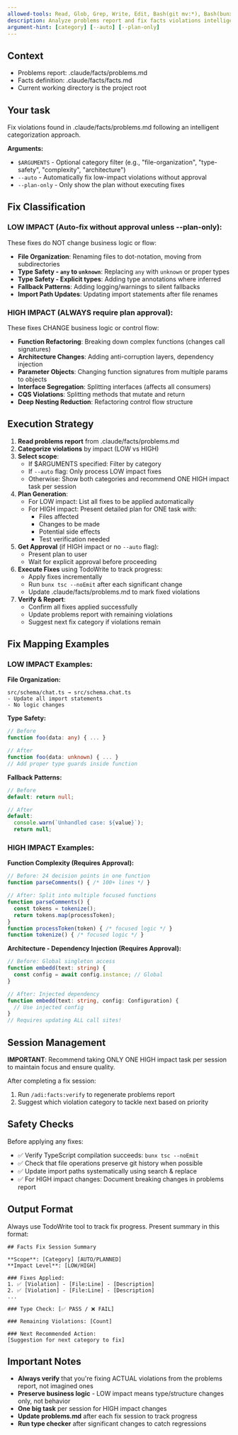 ```yaml
---
allowed-tools: Read, Glob, Grep, Write, Edit, Bash(git mv:*), Bash(bunx tsc:*), TodoWrite
description: Analyze problems report and fix facts violations intelligently
argument-hint: [category] [--auto] [--plan-only]
---
```


## Context

- Problems report: .claude/facts/problems.md
- Facts definition: .claude/facts/facts.md
- Current working directory is the project root

## Your task

Fix violations found in .claude/facts/problems.md following an intelligent categorization approach.

**Arguments:**
- `$ARGUMENTS` - Optional category filter (e.g., "file-organization", "type-safety", "complexity", "architecture")
- `--auto` - Automatically fix low-impact violations without approval
- `--plan-only` - Only show the plan without executing fixes

## Fix Classification

### LOW IMPACT (Auto-fix without approval unless --plan-only):
These fixes do NOT change business logic or flow:
- **File Organization**: Renaming files to dot-notation, moving from subdirectories
- **Type Safety - `any` to `unknown`**: Replacing `any` with `unknown` or proper types
- **Type Safety - Explicit types**: Adding type annotations where inferred
- **Fallback Patterns**: Adding logging/warnings to silent fallbacks
- **Import Path Updates**: Updating import statements after file renames

### HIGH IMPACT (ALWAYS require plan approval):
These fixes CHANGE business logic or control flow:
- **Function Refactoring**: Breaking down complex functions (changes call signatures)
- **Architecture Changes**: Adding anti-corruption layers, dependency injection
- **Parameter Objects**: Changing function signatures from multiple params to objects
- **Interface Segregation**: Splitting interfaces (affects all consumers)
- **CQS Violations**: Splitting methods that mutate and return
- **Deep Nesting Reduction**: Refactoring control flow structure

## Execution Strategy

1. **Read problems report** from .claude/facts/problems.md
2. **Categorize violations** by impact (LOW vs HIGH)
3. **Select scope**:
   - If $ARGUMENTS specified: Filter by category
   - If `--auto` flag: Only process LOW impact fixes
   - Otherwise: Show both categories and recommend ONE HIGH impact task per session
4. **Plan Generation**:
   - For LOW impact: List all fixes to be applied automatically
   - For HIGH impact: Present detailed plan for ONE task with:
     - Files affected
     - Changes to be made
     - Potential side effects
     - Test verification needed
5. **Get Approval** (if HIGH impact or no `--auto` flag):
   - Present plan to user
   - Wait for explicit approval before proceeding
6. **Execute Fixes** using TodoWrite to track progress:
   - Apply fixes incrementally
   - Run `bunx tsc --noEmit` after each significant change
   - Update .claude/facts/problems.md to mark fixed violations
7. **Verify & Report**:
   - Confirm all fixes applied successfully
   - Update problems report with remaining violations
   - Suggest next fix category if violations remain

## Fix Mapping Examples

### LOW IMPACT Examples:

**File Organization:**
```
src/schema/chat.ts → src/schema.chat.ts
- Update all import statements
- No logic changes
```

**Type Safety:**
```typescript
// Before
function foo(data: any) { ... }

// After
function foo(data: unknown) { ... }
// Add proper type guards inside function
```

**Fallback Patterns:**
```typescript
// Before
default: return null;

// After
default:
  console.warn(`Unhandled case: ${value}`);
  return null;
```

### HIGH IMPACT Examples:

**Function Complexity (Requires Approval):**
```typescript
// Before: 24 decision points in one function
function parseComments() { /* 100+ lines */ }

// After: Split into multiple focused functions
function parseComments() {
  const tokens = tokenize();
  return tokens.map(processToken);
}
function processToken(token) { /* focused logic */ }
function tokenize() { /* focused logic */ }
```

**Architecture - Dependency Injection (Requires Approval):**
```typescript
// Before: Global singleton access
function embedd(text: string) {
  const config = await config.instance; // Global
}

// After: Injected dependency
function embedd(text: string, config: Configuration) {
  // Use injected config
}
// Requires updating ALL call sites!
```

## Session Management

**IMPORTANT**: Recommend taking ONLY ONE HIGH impact task per session to maintain focus and ensure quality.

After completing a fix session:
1. Run `/adi:facts:verify` to regenerate problems report
2. Suggest which violation category to tackle next based on priority

## Safety Checks

Before applying any fixes:
- ✅ Verify TypeScript compilation succeeds: `bunx tsc --noEmit`
- ✅ Check that file operations preserve git history when possible
- ✅ Update import paths systematically using search & replace
- ✅ For HIGH impact changes: Document breaking changes in problems report

## Output Format

Always use TodoWrite tool to track fix progress. Present summary in this format:

```
## Facts Fix Session Summary

**Scope**: [Category] [AUTO/PLANNED]
**Impact Level**: [LOW/HIGH]

### Fixes Applied:
1. ✅ [Violation] - [File:Line] - [Description]
2. ✅ [Violation] - [File:Line] - [Description]
...

### Type Check: [✅ PASS / ❌ FAIL]

### Remaining Violations: [Count]

### Next Recommended Action:
[Suggestion for next category to fix]
```

## Important Notes

- **Always verify** that you're fixing ACTUAL violations from the problems report, not imagined ones
- **Preserve business logic** - LOW impact means type/structure changes only, not behavior
- **One big task** per session for HIGH impact changes
- **Update problems.md** after each fix session to track progress
- **Run type checker** after significant changes to catch regressions
